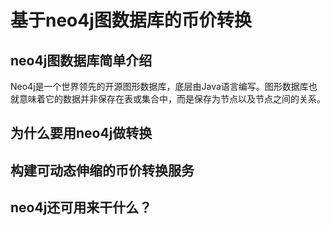 # 基于neo4j图数据库的币价转换

## neo4j图数据库简单介绍

Neo4j是一个世界领先的开源图形数据库，底层由Java语言编写。图形数据库也就意味着它的数据并非保存在表或集合中，而是保存为节点以及节点之间的关系。
## 为什么要用neo4j做转换

## 构建可动态伸缩的币价转换服务

## neo4j还可用来干什么？